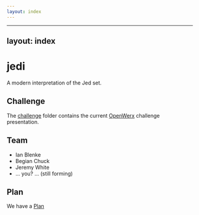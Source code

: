 ```yaml
---
layout: index
---
```



---
layout: index
---


# jedi

A modern interpretation of the Jed set.

## Challenge

The [challenge](challenge/) folder contains the current [OpenWerx](http://www.sofwerx.org/event/openwerx_event/) challenge presentation.

## Team

- Ian Blenke
- Begian Chuck
- Jeremy White
- ... you? ... (still forming)

## Plan

We have a [Plan](Plan.md)

